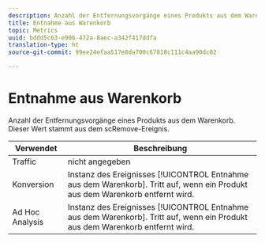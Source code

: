 ```yaml
---
description: Anzahl der Entfernungsvorgänge eines Produkts aus dem Warenkorb. Dieser Wert stammt aus dem scRemove-Ereignis.
title: Entnahme aus Warenkorb
topic: Metrics
uuid: bddd5c63-e906-472a-8aec-a342f417ddfa
translation-type: ht
source-git-commit: 99ee24efaa517e8da700c67818c111c4aa90dc02

---
```



# Entnahme aus Warenkorb

Anzahl der Entfernungsvorgänge eines Produkts aus dem Warenkorb. Dieser Wert stammt aus dem scRemove-Ereignis.

| Verwendet | Beschreibung |
|---|---|
| Traffic | nicht angegeben |
| Konversion | Instanz des Ereignisses [!UICONTROL Entnahme aus dem Warenkorb]. Tritt auf, wenn ein Produkt aus dem Warenkorb entfernt wird. |
| Ad Hoc Analysis | Instanz des Ereignisses [!UICONTROL Entnahme aus dem Warenkorb]. Tritt auf, wenn ein Produkt aus dem Warenkorb entfernt wird. |

